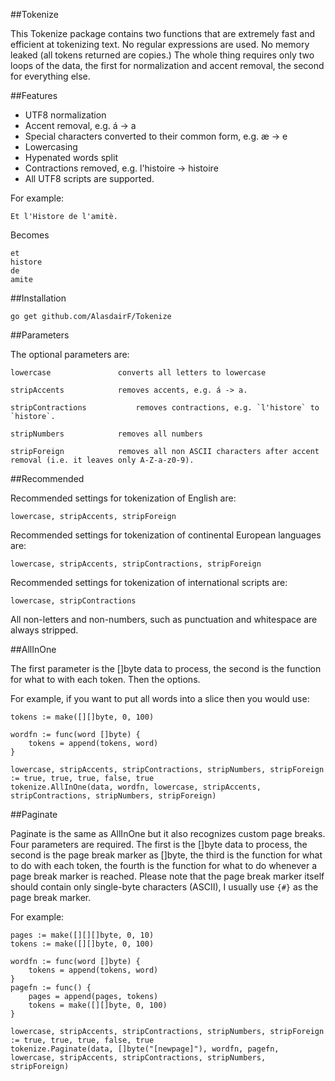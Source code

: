 ##Tokenize

This Tokenize package contains two functions that are extremely fast and efficient at tokenizing text. No regular expressions are used. No memory leaked (all tokens returned are copies.) The whole thing requires only two loops of the data, the first for normalization and accent removal, the second for everything else.

##Features

 * UTF8 normalization
 * Accent removal, e.g. á -> a
 * Special characters converted to their common form, e.g. æ -> e
 * Lowercasing
 * Hypenated words split
 * Contractions removed, e.g. l'histoire -> histoire
 * All UTF8 scripts are supported.

For example:

    Et l'Histore de l'amitè.
	
Becomes

    et
    histore
    de
    amite

##Installation

    go get github.com/AlasdairF/Tokenize

##Parameters

The optional parameters are:

    lowercase				converts all letters to lowercase

    stripAccents			removes accents, e.g. á -> a.

    stripContractions			removes contractions, e.g. `l'histore` to `histore`.

    stripNumbers			removes all numbers

    stripForeign			removes all non ASCII characters after accent removal (i.e. it leaves only A-Z-a-z0-9).

##Recommended

Recommended settings for tokenization of English are:

    lowercase, stripAccents, stripForeign

Recommended settings for tokenization of continental European languages are:

    lowercase, stripAccents, stripContractions, stripForeign

Recommended settings for tokenization of international scripts are:

    lowercase, stripContractions

All non-letters and non-numbers, such as punctuation and whitespace are always stripped.

##AllInOne

The first parameter is the []byte data to process, the second is the function for what to with each token. Then the options.

For example, if you want to put all words into a slice then you would use:

    tokens := make([][]byte, 0, 100)
    
    wordfn := func(word []byte) {
    	tokens = append(tokens, word)
    }
    
    lowercase, stripAccents, stripContractions, stripNumbers, stripForeign := true, true, true, false, true
    tokenize.AllInOne(data, wordfn, lowercase, stripAccents, stripContractions, stripNumbers, stripForeign)

##Paginate

Paginate is the same as AllInOne but it also recognizes custom page breaks. Four parameters are required. The first is the []byte data to process, the second is the page break marker as []byte, the third is the function for what to do with each token, the fourth is the function for what to do whenever a page break marker is reached. Please note that the page break marker itself should contain only single-byte characters (ASCII), I usually use `{#}` as the page break marker.

For example:

    pages := make([][][]byte, 0, 10)
    tokens := make([][]byte, 0, 100)
	
	wordfn := func(word []byte) {
    	tokens = append(tokens, word)
    }
	pagefn := func() {
		pages = append(pages, tokens)
		tokens = make([][]byte, 0, 100)
    }
    
    lowercase, stripAccents, stripContractions, stripNumbers, stripForeign := true, true, true, false, true
    tokenize.Paginate(data, []byte("[newpage]"), wordfn, pagefn, lowercase, stripAccents, stripContractions, stripNumbers, stripForeign)
